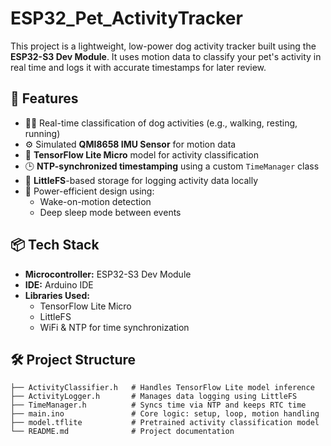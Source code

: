 # ESP32_Pet_ActivityTracker

This project is a lightweight, low-power dog activity tracker built using the **ESP32-S3 Dev Module**. It uses motion data to classify your pet's activity in real time and logs it with accurate timestamps for later review.

## 🚀 Features

- 🐕‍🦺 Real-time classification of dog activities (e.g., walking, resting, running)
- ⚙️ Simulated **QMI8658 IMU Sensor** for motion data
- 🧠 **TensorFlow Lite Micro** model for activity classification
- 🕒 **NTP-synchronized timestamping** using a custom `TimeManager` class
- 💾 **LittleFS**-based storage for logging activity data locally
- 🔋 Power-efficient design using:
  - Wake-on-motion detection
  - Deep sleep mode between events

## 📦 Tech Stack

- **Microcontroller:** ESP32-S3 Dev Module  
- **IDE:** Arduino IDE  
- **Libraries Used:**
  - TensorFlow Lite Micro
  - LittleFS
  - WiFi & NTP for time synchronization

## 🛠 Project Structure

```plaintext
├── ActivityClassifier.h   # Handles TensorFlow Lite model inference
├── ActivityLogger.h       # Manages data logging using LittleFS
├── TimeManager.h          # Syncs time via NTP and keeps RTC time
├── main.ino               # Core logic: setup, loop, motion handling
├── model.tflite           # Pretrained activity classification model
└── README.md              # Project documentation
